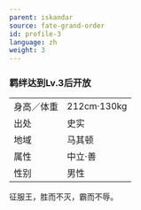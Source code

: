 ```yaml
---
parent: iskandar
source: fate-grand-order
id: profile-3
language: zh
weight: 3
---
```


### 羁绊达到Lv.3后开放

<table>
  <tr><td>身高／体重</td><td>212cm·130kg</td></tr>
  <tr><td>出处</td><td>史实</td></tr>
  <tr><td>地域</td><td>马其顿</td></tr>
  <tr><td>属性</td><td>中立·善</td></tr>
  <tr><td>性别</td><td>男性</td></tr>
</table>

征服王，胜而不灭，霸而不辱。

